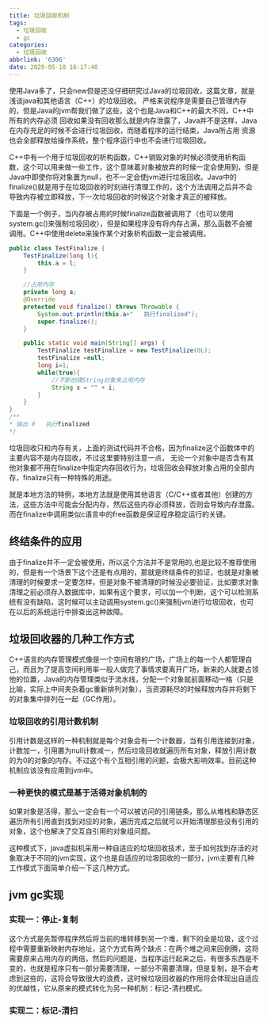```yaml
---
title: 垃圾回收机制
tags:
  - 垃圾回收
  - gc
categories:
  - 垃圾回收
abbrlink: '6306'
date: 2020-05-10 16:17:48
---
```


使用Java多了，只会new但是还没仔细研究过Java的垃圾回收，这篇文章，就是浅谈java和其他语言（C++）的垃圾回收。
严格来说程序是需要自己管理内存的，但是Java的jvm帮我们做了这些，这个也是Java和C++的最大不同，C++中所有的内存必须
回收如果没有回收那么就是内存泄露了，Java并不是这样，Java在内存充足的时候不会进行垃圾回收，而随着程序的运行结束，Java所占用
资源也会全部释放给操作系统，整个程序运行中也不会进行垃圾回收。

C++中有一个用于垃圾回收的析构函数，C++销毁对象的时候必须使用析构函数，这个可以用来做一些工作，这个意味着对象被放弃的时候一定会使用到，但是Java中即使你将对象置为null，也不一定会使jvm进行垃圾回收。Java中的finalize()就是用于在垃圾回收的时刻进行清理工作的，这个方法调用之后并不会导致内存被立即释放，下一次垃圾回收的时候这个对象才真正的被释放。

下面是一个例子，当内存被占用的时候finalize函数被调用了（也可以使用system.gc()来强制垃圾回收），但是如果程序没有将内存占满，那么函数不会被调用。C++中使用delete来操作某个对象析构函数一定会被调用。

```java 析构函数被调用
public class TestFinalize {
    TestFinalize(long l){
        this.a = l;
    }

    //占用内存
    private long a;
    @Override
    protected void finalize() throws Throwable {
        System.out.println(this.a+"   执行finalized");
        super.finalize();
    }

    public static void main(String[] args) {
        TestFinalize testFinalize = new TestFinalize(0L);
        testFinalize =null;
        long i=1;
        while(true){
            //不断创建String对象来占用内存
            String s = "" + i;
        }
    }
}
/**
* 输出 0   执行finalized
*/
```
垃圾回收只和内存有关，上面的测试代码并不合格，因为finalize这个函数体中的主要内容不是内存回收，不过这里要特别注意一点，
无论一个对象中是否含有其他对象都不用在finalize中指定内存回收行为，垃圾回收会释放对象占用的全部内存，finalize只有一种特殊的用途。

就是本地方法的特例，本地方法就是使用其他语言（C/C++或者其他）创建的方法，这些方法中可能会分配内存，然后这些内存必须释放，否则会导致内存泄露。而在finalize中调用类似c语言中的free函数是保证程序稳定运行的关键。

## 终结条件的应用

由于finalize并不一定会被使用，所以这个方法并不是常用的,也是比较不推荐使用的，但是有一个场景下这个还是有点用的，那就是终结条件的验证，也就是对象被清理的时候要求一定要怎样，但是对象不被清理的时候没必要验证，比如要求对象清理之前必须存入数据库中，如果有这个要求，可以加一个判断，这个可以检测系统有没有缺陷，这时候可以主动调用system.gc()来强制jvm进行垃圾回收，也可在以后的系统运行中排查出这种故障。

## 垃圾回收器的几种工作方式

C++语言的内存管理模式像是一个空间有限的广场，广场上的每一个人都管理自己，而且为了提高空间利用率一般人做完了事情求要离开广场，新来的人就要占领他的位置，Java的内存管理类似于流水线，分配一个对象就前面移动一格（只是比喻，实际上中间夹杂着gc重新排列对象），当资源耗尽的时候释放内存并将剩下的对象集中排列在一起（GC作用）。

### 垃圾回收的引用计数机制

引用计数是这样的一种机制就是每个对象会有一个计数器，当有引用连接到对象，计数加一，引用置为null计数减一，然后垃圾回收就遍历所有对象，释放引用计数的为0的对象的内存。不过这个有个互相引用的问题，会极大影响效率。目前这种机制应该没有应用到jvm中。

### 一种更快的模式是基于活得对象机制的

如果对象是活得，那么一定会有一个可以被访问的引用链条，那么从堆栈和静态区遍历所有引用直到找到对应的对象，遍历完成之后就可以开始清理那些没有引用的对象，这个也解决了交互自引用的对象组问题。

这种模式下，java虚拟机采用一种自适应的垃圾回收技术，至于如何找到存活的对象取决于不同的jvm实现，这个也是自适应的垃圾回收的一部分，jvm主要有几种工作模式下面简单介绍一下这几种方式。

## jvm gc实现

### 实现一：停止-复制

这个方式是先暂停程序然后将当前的堆转移到另一个堆，剩下的全是垃圾，这个过程中需要重新映射内存地址，这个方式有两个缺点：在两个堆之间来回倒腾，这将需要原来占用内存的两倍，然后的问题是，当程序运行起来之后，有很多东西是不变的，也就是程序只有一部分需要清理，一部分不需要清理，但是复制，是不会考虑到这些的，这将会导致很大的浪费，这时候垃圾回收器的作用将会体现出自适应的优越性，它从原来的模式转化为另一种机制：标记-清扫模式。

### 实现二：标记-清扫

